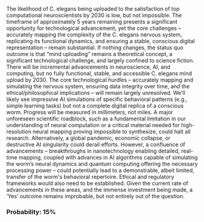 The likelihood of C. elegans being uploaded to the satisfaction of top computational neuroscientists by 2030 is low, but not impossible. The timeframe of approximately 5 years remaining presents a significant opportunity for technological advancement, yet the core challenges – accurately mapping the complexity of the C. elegans nervous system, replicating its functional dynamics, and ensuring a stable, conscious digital representation – remain substantial. If nothing changes, the status quo outcome is that “mind uploading” remains a theoretical concept, a significant technological challenge, and largely confined to science fiction. There will be incremental advancements in neuroscience, AI, and computing, but no fully functional, stable, and accessible C. elegans mind upload by 2030. The core technological hurdles – accurately mapping and simulating the nervous system, ensuring data integrity over time, and the ethical/philosophical implications – will remain largely unresolved. We’ll likely see impressive AI simulations of specific behavioral patterns (e.g., simple learning tasks) but not a complete digital replica of a conscious worm. Progress will be measured in millimeters, not miles. A major unforeseen scientific roadblock, such as a fundamental limitation in our understanding of neural computation or a critical material needed for high-resolution neural mapping proving impossible to synthesize, could halt all research. Alternatively, a global pandemic, economic collapse, or destructive AI singularity could derail efforts. However, a confluence of advancements – breakthroughs in nanotechnology enabling detailed, real-time mapping, coupled with advances in AI algorithms capable of simulating the worm’s neural dynamics and quantum computing offering the necessary processing power – could potentially lead to a demonstrable, albeit limited, transfer of the worm's behavioral repertoire. Ethical and regulatory frameworks would also need to be established. Given the current rate of advancements in these areas, and the immense investment being made, a ‘Yes’ outcome remains improbable, but not entirely out of the question. 



### Probability: 15%